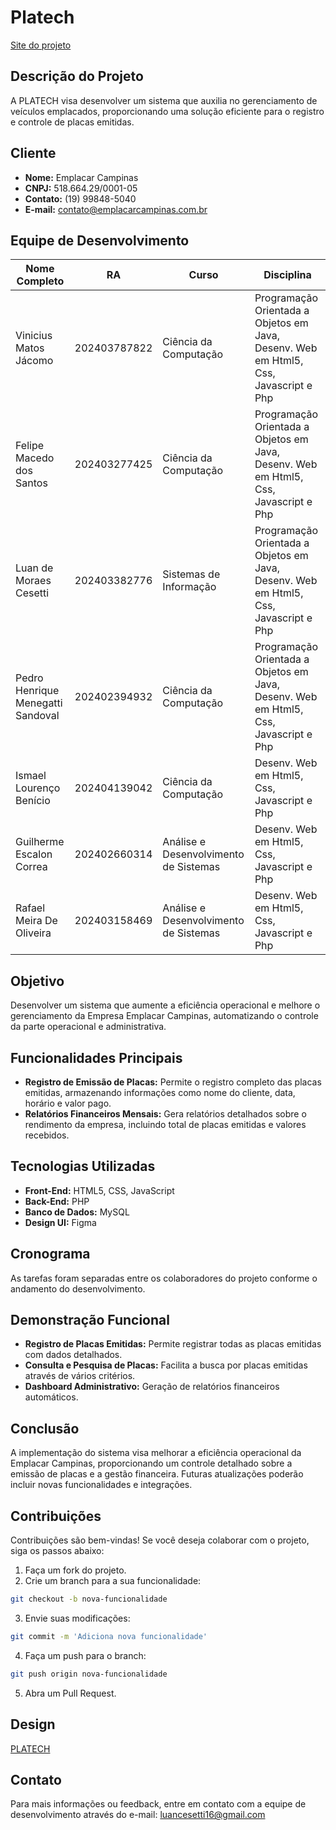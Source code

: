 # Platech
[Site do projeto](https://fmacedosantos.github.io/platech/)
## Descrição do Projeto
A PLATECH visa desenvolver um sistema que auxilia no gerenciamento de veículos emplacados, proporcionando uma solução eficiente para o registro e controle de placas emitidas.

## Cliente
- **Nome:** Emplacar Campinas
- **CNPJ:** 518.664.29/0001-05
- **Contato:** (19) 99848-5040
- **E-mail:** [contato@emplacarcampinas.com.br](mailto:contato@emplacarcampinas.com.br)

## Equipe de Desenvolvimento
| Nome Completo                      | RA             | Curso                        | Disciplina                                                                 |
|------------------------------------|----------------|------------------------------|----------------------------------------------------------------------------|
| Vinicius Matos Jácomo              | 202403787822   | Ciência da Computação         | Programação Orientada a Objetos em Java, Desenv. Web em Html5, Css, Javascript e Php |
| Felipe Macedo dos Santos           | 202403277425   | Ciência da Computação         | Programação Orientada a Objetos em Java, Desenv. Web em Html5, Css, Javascript e Php |
| Luan de Moraes Cesetti             | 202403382776   | Sistemas de Informação        | Programação Orientada a Objetos em Java, Desenv. Web em Html5, Css, Javascript e Php |
| Pedro Henrique Menegatti Sandoval  | 202402394932   | Ciência da Computação         | Programação Orientada a Objetos em Java, Desenv. Web em Html5, Css, Javascript e Php |
| Ismael Lourenço Benício            | 202404139042   | Ciência da Computação         | Desenv. Web em Html5, Css, Javascript e Php                                             |
| Guilherme Escalon Correa           | 202402660314   | Análise e Desenvolvimento de Sistemas | Desenv. Web em Html5, Css, Javascript e Php                                             |
| Rafael Meira De Oliveira           | 202403158469   | Análise e Desenvolvimento de Sistemas | Desenv. Web em Html5, Css, Javascript e Php                                             |



## Objetivo
Desenvolver um sistema que aumente a eficiência operacional e melhore o gerenciamento da Empresa Emplacar Campinas, automatizando o controle da parte operacional e administrativa.

## Funcionalidades Principais
- **Registro de Emissão de Placas:** Permite o registro completo das placas emitidas, armazenando informações como nome do cliente, data, horário e valor pago.
- **Relatórios Financeiros Mensais:** Gera relatórios detalhados sobre o rendimento da empresa, incluindo total de placas emitidas e valores recebidos.

## Tecnologias Utilizadas
- **Front-End:** HTML5, CSS, JavaScript
- **Back-End:** PHP
- **Banco de Dados:** MySQL
- **Design UI:** Figma

## Cronograma
As tarefas foram separadas entre os colaboradores do projeto conforme o andamento do desenvolvimento.

## Demonstração Funcional
- **Registro de Placas Emitidas:** Permite registrar todas as placas emitidas com dados detalhados.
- **Consulta e Pesquisa de Placas:** Facilita a busca por placas emitidas através de vários critérios.
- **Dashboard Administrativo:** Geração de relatórios financeiros automáticos.

## Conclusão
A implementação do sistema visa melhorar a eficiência operacional da Emplacar Campinas, proporcionando um controle detalhado sobre a emissão de placas e a gestão financeira. Futuras atualizações poderão incluir novas funcionalidades e integrações.

## Contribuições
Contribuições são bem-vindas! Se você deseja colaborar com o projeto, siga os passos abaixo:

1. Faça um fork do projeto.
2. Crie um branch para a sua funcionalidade:
```bash
git checkout -b nova-funcionalidade
```
3. Envie suas modificações:
```bash
git commit -m 'Adiciona nova funcionalidade'
```
4. Faça um push para o branch:
```bash
git push origin nova-funcionalidade
```
5. Abra um Pull Request.



## Design
[PLATECH](https://www.figma.com/design/FGcDsgse3rKjauRY2XxPUF/Platech?node-id=0-1&node-type=CANVAS)

## Contato
Para mais informações ou feedback, entre em contato com a equipe de desenvolvimento através do e-mail: [luancesetti16@gmail.com](mailto:luancesetti16@gmail.com)
